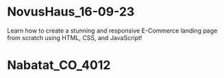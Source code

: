 # NovusHaus_16-09-23
Learn how to create a stunning and responsive E-Commerce landing page from scratch using HTML, CSS, and JavaScript!
# Nabatat_CO_4012
